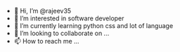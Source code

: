 - 👋 Hi, I’m @rajeev35
- 👀 I’m interested in  software developer
- 🌱 I’m currently learning python css and lot of language 
- 💞️ I’m looking to collaborate on ...
- 📫 How to reach me ...

<!---
rajeev35/rajeev35 is a ✨ special ✨ repository because its `README.md` (this file) appears on your GitHub profile.
You can click the Preview link to take a look at your changes.
--->
